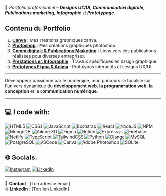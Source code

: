 🔗 *Portfolio professionnel – **Designs UX/UI**, **Communication digitale**, **Publications marketing**, **Infographie** et **Prototypage**.*
## Contenu du Portfolio  
1. **[Canva](./1_Photoshop/README.md)** : Mes créations graphiques canva.
2. **[Photoshop](./2_Canva_Photoshop/README.md)** : Mes créations graphiques photoshop.  
3. **[Comm digitale & Publications Marketing](./2_Publications_Marketing/README.md)** : Liens vers des publications réalisées pour diverses entreprises.  
4. **[Prestations en Infographie](./3_Infographie/README.md)** : Travaux spécifiques en design graphique.  
5. **[Prototypes Figma & Anima](./4_Prototypes_Figma_Anima/README.md)** : Prototypes interactifs et designs UX/UI.  

---

Développeur passionné par le numérique, mon parcours se focalise sur l'univers dynamique du **développement web**, **la programmation web**, **la conception** et la **communication numérique**.

---

## 💻 I code with:
![HTML5](https://img.shields.io/badge/html5-%23E34F26.svg?style=flat&logo=html5&logoColor=white) ![CSS3](https://img.shields.io/badge/css3-%231572B6.svg?style=flat&logo=css3&logoColor=white) ![JavaScript](https://img.shields.io/badge/javascript-%23323330.svg?style=flat&logo=javascript&logoColor=%23F7DF1E) ![Bootstrap](https://img.shields.io/badge/bootstrap-%23563D7C.svg?style=flat&logo=bootstrap&logoColor=white) ![React](https://img.shields.io/badge/react-%2320232a.svg?style=flat&logo=react&logoColor=%2361DAFB) ![NodeJS](https://img.shields.io/badge/node.js-6DA55F?style=flat&logo=node.js&logoColor=white) ![NPM](https://img.shields.io/badge/NPM-%23000000.svg?style=flat&logo=npm&logoColor=white) ![MongoDB](https://img.shields.io/badge/MongoDB-%234ea94b.svg?style=flat&logo=mongodb&logoColor=white) ![Adobe XD](https://img.shields.io/badge/Adobe%20XD-470137?style=flat&logo=Adobe%20XD&logoColor=#FF61F6) 	![Figma](https://img.shields.io/badge/figma-%23F24E1E.svg?style=flat&logo=figma&logoColor=white) ![Notion](https://img.shields.io/badge/Notion-%23000000.svg?style=flat&logo=notion&logoColor=white) ![Express.js](https://img.shields.io/badge/express.js-%23404d59.svg?style=flat&logo=express&logoColor=%2361DAFB) ![Firebase](https://img.shields.io/badge/firebase-%23039BE5.svg?style=flat&logo=firebase) ![Netlify](https://img.shields.io/badge/netlify-%23000000.svg?style=flat&logo=netlify&logoColor=#00C7B7) ![TypeScript](https://img.shields.io/badge/typescript-%23007ACC.svg?style=flat&logo=typescript&logoColor=white) ![TailwindCSS](https://img.shields.io/badge/tailwindcss-%2338B2AC.svg?style=flat&logo=tailwind-css&logoColor=white) ![Python](https://img.shields.io/badge/Python-%2314354C.svg?style=flat&logo=python&logoColor=white) 
![Django](https://img.shields.io/badge/Django-%23092E20.svg?style=flat&logo=django&logoColor=white) 
![MySQL](https://img.shields.io/badge/MySQL-%2300f.svg?style=flat&logo=mysql&logoColor=white) 
![PostgreSQL](https://img.shields.io/badge/PostgreSQL-%23316192.svg?style=flat&logo=postgresql&logoColor=white)
![VSCode](https://img.shields.io/badge/VSCode-%23FF4D6A.svg?style=flat&logo=vscode&logoColor=white)
![Canva](https://img.shields.io/badge/Canva-%2300C4CC.svg?style=flat&logo=canva&logoColor=white)
![Adobe Photoshop](https://img.shields.io/badge/Adobe%20Photoshop-%2331A8FF.svg?style=flat&logo=adobephotoshop&logoColor=white)
![SQLite](https://img.shields.io/badge/SQLite-%2307405e.svg?style=flat&logo=sqlite&logoColor=white)


## 🌐 Socials:
[![Instagram](https://img.shields.io/badge/Instagram-%23E4405F.svg?logo=Instagram&logoColor=white)](https://instagram.com/kirthanhegde) [![LinkedIn](https://img.shields.io/badge/LinkedIn-%230077B5.svg?logo=linkedin&logoColor=white)](https://linkedin.com/in/kirthanhegde) 

---
📧 **Contact** : [Ton adresse email]  
🌐 **LinkedIn** : [Ton lien LinkedIn]  
